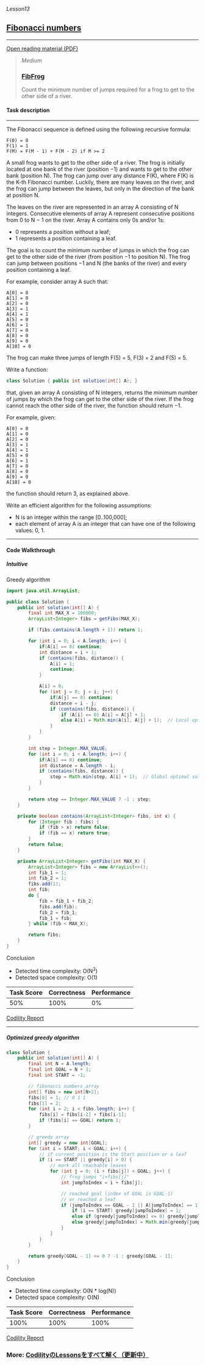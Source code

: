 _Lesson13_
## [Fibonacci numbers](https://app.codility.com/programmers/lessons/13-fibonacci_numbers/)

***
[Open reading material (PDF)](https://codility.com/media/train/11-Fibonacci.pdf)

> _Medium_
> ### [FibFrog](https://app.codility.com/programmers/lessons/13-fibonacci_numbers/fib_frog/)
> Count the minimum number of jumps required for a frog to get to the other side of a river.

#### Task description
***
The Fibonacci sequence is defined using the following recursive formula:

    F(0) = 0
    F(1) = 1
    F(M) = F(M - 1) + F(M - 2) if M >= 2

A small frog wants to get to the other side of a river. The frog is initially located at one bank of the river (position −1) and wants to get to the other bank (position N). The frog can jump over any distance F(K), where F(K) is the K-th Fibonacci number. Luckily, there are many leaves on the river, and the frog can jump between the leaves, but only in the direction of the bank at position N.

The leaves on the river are represented in an array A consisting of N integers. Consecutive elements of array A represent consecutive positions from 0 to N − 1 on the river. Array A contains only 0s and/or 1s:

* 0 represents a position without a leaf;
* 1 represents a position containing a leaf.

The goal is to count the minimum number of jumps in which the frog can get to the other side of the river (from position −1 to position N). The frog can jump between positions −1 and N (the banks of the river) and every position containing a leaf.

For example, consider array A such that:

    A[0] = 0
    A[1] = 0
    A[2] = 0
    A[3] = 1
    A[4] = 1
    A[5] = 0
    A[6] = 1
    A[7] = 0
    A[8] = 0
    A[9] = 0
    A[10] = 0

The frog can make three jumps of length F(5) = 5, F(3) = 2 and F(5) = 5.

Write a function:

```java
class Solution { public int solution(int[] A); }
```

that, given an array A consisting of N integers, returns the minimum number of jumps by which the frog can get to the other side of the river. If the frog cannot reach the other side of the river, the function should return −1.

For example, given:

    A[0] = 0
    A[1] = 0
    A[2] = 0
    A[3] = 1
    A[4] = 1
    A[5] = 0
    A[6] = 1
    A[7] = 0
    A[8] = 0
    A[9] = 0
    A[10] = 0

the function should return 3, as explained above.

Write an efficient algorithm for the following assumptions:

* N is an integer within the range [0..100,000];
* each element of array A is an integer that can have one of the following values: 0, 1.

***

#### Code Walkthrough

##### Intuitive
Greedy algorithm

```java
import java.util.ArrayList;

public class Solution {
    public int solution(int[] A) {
        final int MAX_X = 100000;
        ArrayList<Integer> fibs = getFibs(MAX_X);

        if (fibs.contains(A.length + 1)) return 1;

        for (int i = 0; i < A.length; i++) {
            if(A[i] == 0) continue;
            int distance = i + 1;
            if (contains(fibs, distance)) {
                A[i] = 1;
                continue;
            }

            A[i] = 0;
            for (int j = 0; j < i; j++) {
                if(A[j] == 0) continue;
                distance = i - j;
                if (contains(fibs, distance)) {
                    if (A[i] == 0) A[i] = A[j] + 1;
                    else A[i] = Math.min(A[i], A[j] + 1);  // Local optimal solution
                }
            }
        }

        int step = Integer.MAX_VALUE;
        for (int i = 0; i < A.length; i++) {
            if(A[i] == 0) continue;
            int distance = A.length - i;
            if (contains(fibs, distance)) {
                step = Math.min(step, A[i] + 1);  // Global optimal solution
            }
        }

        return step == Integer.MAX_VALUE ? -1 : step;
    }

    private boolean contains(ArrayList<Integer> fibs, int x) {
        for (Integer fib : fibs) {
            if (fib > x) return false;
            if (fib == x) return true;
        }
        return false;
    }

    private ArrayList<Integer> getFibs(int MAX_X) {
        ArrayList<Integer> fibs = new ArrayList<>();
        int fib_1 = 1;
        int fib_2 = 1;
        fibs.add(1);
        int fib;
        do {
            fib = fib_1 + fib_2;
            fibs.add(fib);
            fib_2 = fib_1;
            fib_1 = fib;
        } while (fib < MAX_X);

        return fibs;
    }
}
```

Conclusion

* Detected time complexity: O(N<sup>2</sup>)
* Detected space complexity: O(1)

|Task Score|Correctness|Performance|
|---|---|---|
|50%|100%|0%|

[Codility Report](https://app.codility.com/demo/results/trainingPXVBVN-43D/)

***

##### Optimized greedy algorithm

```java
class Solution {
    public int solution(int[] A) {
        final int N = A.length;
        final int GOAL = N + 1;
        final int START = -1;

        // fibonacci numbers array
        int[] fibs = new int[N+2];
        fibs[0] = 1; // 0 1 1
        fibs[1] = 2;
        for (int i = 2; i < fibs.length; i++) {
            fibs[i] = fibs[i-2] + fibs[i-1];
            if (fibs[i] == GOAL) return 1;
        }

        // greedy array
        int[] greedy = new int[GOAL];
        for (int i = START; i < GOAL; i++) {
            // if current position is the Start position or a leaf
            if (i == START || greedy[i] > 0) {
                // mark all reachable leaves
                for (int j = 0; (i + fibs[j]) < GOAL; j++) {
                    // frog jumps "i+fibs[j]"
                    int jumpToIndex = i + fibs[j];

                    // reached goal (index of GOAL is GOAL-1)
                    // or reached a leaf
                    if (jumpToIndex == GOAL - 1 || A[jumpToIndex] == 1) {
                        if (i == START) greedy[jumpToIndex] = 1;
                        else if (greedy[jumpToIndex] <= 0) greedy[jumpToIndex] = greedy[i] + 1;
                        else greedy[jumpToIndex] = Math.min(greedy[jumpToIndex], greedy[i] + 1);
                    }
                }
            }
        }

        return greedy[GOAL - 1] <= 0 ? -1 : greedy[GOAL - 1];
    }
}
```

Conclusion

* Detected time complexity: O(N * log(N))
* Detected space complexity: O(N)

|Task Score|Correctness|Performance|
|---|---|---|
|100%|100%|100%|

[Codility Report](https://app.codility.com/demo/results/training3TQRPH-V38/)


### More: [CodilityのLessonsをすべて解く（更新中）](https://qiita.com/yp2211/items/537f733060bb0f2aba8f)